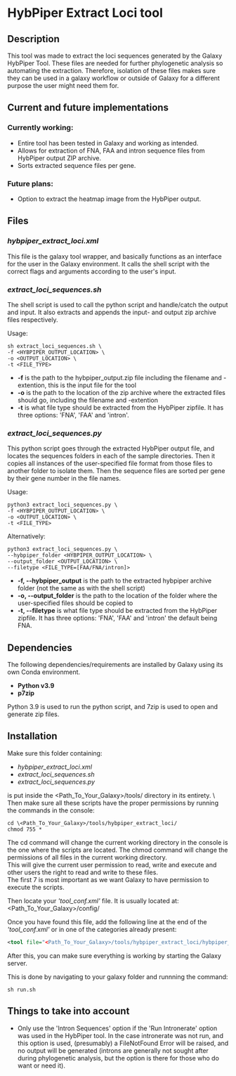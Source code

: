 # HybPiper Extract Loci tool

## Description
This tool was made to extract the loci sequences generated by the Galaxy HybPiper Tool. These files are needed for further phylogenetic analysis so automating the extraction. Therefore, isolation of these files makes sure they can be used in a galaxy workflow or outside of Galaxy for a different purpose the user might need them for.

## Current and future implementations

### Currently working:

* Entire tool has been tested in Galaxy and working as intended.
* Allows for extraction of FNA, FAA and intron sequence files from HybPiper output ZIP archive.
* Sorts extracted sequence files per gene.

### Future plans:
 
* Option to extract the heatmap image from the HybPiper output.

## Files

### *hybpiper_extract_loci.xml*

This file is the galaxy tool wrapper, and basically functions as an interface for the user in the Galaxy environment. It calls the shell script with the correct flags and arguments according to the user's input.

### *extract_loci_sequences.sh*

The shell script is used to call the python script and handle/catch the output and input.
It also extracts and appends the input- and output zip archive files respectively.

Usage:
```console
sh extract_loci_sequences.sh \
-f <HYBPIPER_OUTPUT_LOCATION> \
-o <OUTPUT_LOCATION> \
-t <FILE_TYPE>
```

* **-f** is the path to the hybpiper_output.zip file including the filename and -extention, this is the input file for the tool
* **-o** is the path to the location of the zip archive where the extracted files should go, including the filename and -extention
* **-t** is what file type should be extracted from the HybPiper zipfile. It has three options: 'FNA', 'FAA' and 'intron'.


### *extract_loci_sequences.py*

This python script goes through the extracted HybPiper output file, and locates the sequences folders in each of the sample directories. Then it copies all instances of the user-specified file format from those files to another folder to isolate them. Then the sequence files are sorted per gene by their gene number in the file names.

Usage:
```console
python3 extract_loci_sequences.py \
-f <HYBPIPER_OUTPUT_LOCATION> \
-o <OUTPUT_LOCATION> \
-t <FILE_TYPE>
```

Alternatively:
```console
python3 extract_loci_sequences.py \
--hybpiper_folder <HYBPIPER_OUTPUT_LOCATION> \
--output_folder <OUTPUT_LOCATION> \
--filetype <FILE_TYPE=[FAA/FNA/intron]>
```

* **-f, --hybpiper_output** is the path to the extracted hybpiper archive folder (not the same as with the shell script)
* **-o, --output_folder** is the path to the location of the folder where the user-specified files should be copied to
* **-t, --filetype** is what file type should be extracted from the HybPiper zipfile. It has three options: 'FNA', 'FAA' and 'intron' the default being FNA.

## Dependencies

The following dependencies/requirements are installed by Galaxy using its own Conda environment.
* **Python v3.9**
* **p7zip**

Python 3.9 is used to run the python script, and 7zip is used to open and generate zip files.

## Installation

Make sure this folder containing:

* *hybpiper_extract_loci.xml*
* *extract_loci_sequences.sh*
* *extract_loci_sequences.py*

is put inside the \<Path_To_Your_Galaxy>/tools/ directory in its entirety. \ 
Then make sure all these scripts have the proper permissions by running the commands in the console:

```console
cd \<Path_To_Your_Galaxy>/tools/hybpiper_extract_loci/ 
chmod 755 *
```
The cd command will change the current working directory in the console is the one where the scripts are located.
The chmod command will change the permissions of all files in the current working directory. \
This will give the current user permission to read, write and execute and other users the right to read and write to these files.\
The first 7 is most important as we want Galaxy to have permission to execute the scripts.

Then locate your *'tool_conf.xml'* file. It is usually located at:
\<Path_To_Your_Galaxy>/config/

Once you have found this file, add the following line at the end of the *'tool_conf.xml'* or in one of the categories already present:

```xml
<tool file="<Path_To_Your_Galaxy>/tools/hybpiper_extract_loci/hybpiper_extract_loci.xml" />
```

After this, you can make sure everything is working by starting the Galaxy server.

This is done by navigating to your galaxy folder and runnning the command:
```console
sh run.sh
```

## Things to take into account

* Only use the 'Intron Sequences' option if the 'Run Intronerate' option was used in the HybPiper tool.
In the case intronerate was not run, and this option is used, (presumably) a FileNotFound Error will be raised, and no output will be generated
(introns are generally not sought after during phylogenetic analysis, but the option is there for those who do want or need it).